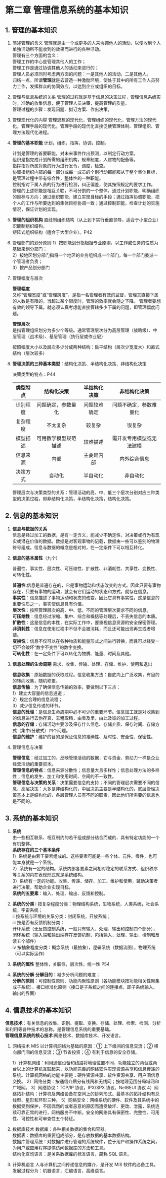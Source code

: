 # 第二章 管理信息系统的基本知识

## 1. 管理的基本知识

1. 简述管理的含义
   管理就是由一个或更多的人来协调他人的活动，以便收到个人单独活动所不能收到的效果而进行的各种活动。  
   管理有三个方面的含义：  
    管理工作的中心是管理其他人的工作；  
    管理工作是通过协调其他人的活动来进行的；  
    管理人员必须同时考虑两方面的问题：一是其他人的活动，二是其他人。  
   归结一点，所谓**管理**就是去营造一种激励环境，使处于其中的所有工作人员努力工作，发挥群众的协同效应，以达到企业或组织的目标。

2. 管理与信息系统的关系
   管理的过程就是基于信息的决策过程，管理信息系统实时，准确的收集信息，便于管理人员决策，提高管理的质量。  
   管理过程的步骤：发现问题、拟订方案、作出决策。

3. 管理现代化的内容
   管理思想的现代化，管理组织的现代化，管理方法的现代化，管理手段的现代化。管理手段的现代化直接促使管理体制、管理组织、管理方法现代化进程。

4. **管理的基本职能**
   计划，组织，指挥，协调，控制。

   计划是管理的首要职能，对未来事件作出预测，以制定行动方案。  
   组织是指完成计划所需的组织机构，规章制度，人财物的配备等。  
   指挥指对所属对象的行为进行发令，调度，检查。  
   协调指组织内部的每一部分或每一成员的个别行动都能服从于整个集体目标，是管理过程中带有综合性，整体性的一种职能。  
   控制指对下属人员的行为进行检测，纠正偏差，使其按照规定的要求工作。  
   管理的上述职能是相互关联，不可分割的一个整体。通过计划职能，明确组织的目标与方向；通过组织职能，建立实现目标的手段；通过指挥协调职能，把个人的工作与所要达到的集体目标协调一致；通过控制职能，检查计划的实施情况，保证计划的实现。

5. **管理的组织机构**
   直线制组织结构（从上到下实行垂直领导，适合于小型企业）  
   职能制组织结构，  
   矩阵式组织结构（适合于大型企业）。P42

6. 管理部门的划分原则
   1）按职能划分指根据专业原则，以工作或任务的性质为基础来划分部门；  
   2）按地区划分部门指将一个地区的业务组织成一个部门，每一个部门委派一个管理者负责；  
   3）按产品划分部门

7. 管理幅度与层次

   **管理幅度**  
   又称“管理宽度”或“管理跨度”，是指一名管理者有效的监督，管理其直接下属的人数是有限的，当超过某个限度时，管理的效率就会随之下降。 管理者要想有效的领导下属，就必须认真考虑能直接管辖多少下属的问题，即管理幅度问题。

   **管理层次**  
   是指管理组织划分为多少个等级。通常管理层次分为高层管理（战略级）、中层管理（战术级）、基层管理（执行层或作业层）

   按照幅度大小以及层次多少分成两种结构：扁平结构（层次少宽度大）和直式结构（层次较多）

8. **管理决策的三种基本类型**：结构化决策、半结构化决策、非结构化决策

   决策类型的特点：P44

   | 类型特点 |      结构化决策      | 半结构化决策 |       非结构化决策       |
   | :------: | :------------------: | :----------: | :----------------------: |
   | 识别程度 |  问题确定，参数量化  | 问题较难确定 |  问题不确定，参数难量化  |
   | 复杂程度 |       不太复杂       |    较复杂    |          很复杂          |
   | 模型描述 | 可用数学模型规范描述 |   较难描述   | 需开发专用模型或无法建模 |
   | 信息来源 |         内部         |  主要是内部  |       内外综合信息       |
   | 决策方式 |        自动化        |   半自动化   |         非自动化         |

   管理层次与决策类型的关系：管理活动的高、中、低三个层次分别对应三种类型的决策过程，即非结构化决策，半结构化决策，结构化决策。

## 2. 信息的基本知识

1. **信息与数据的关系**  
   信息是经过加工的数据，是有一定含义，能减少不确定性，对决策或行为有现实或潜在价值的数据。数据是对客观事物的记载，数据由一些可以鉴别的物理符号组成。信息与数据的概念是相对的，在一定条件下可以相互转化。

2. **信息的基本属性**（九个）

   普遍性、事实性、层次性、可压缩性、扩散性、非消耗性、共享性、变换性、可转化性。

   **普遍性**:信息是普遍存在的，它是事物运动和状态改变的方式。因此只要有事物存在，只要有事物的运动，就会有它们运动的状态和方式，就存在信息。  
   **事实性**：信息描述了事物运动和状态的改变，因此它具有事实性，这是信息的重要性质之一，事实使信息具有价值。  
   **层次性**：按照管理层次的高、中、低，不同的管理层次要求不同的信息。  
   **可压缩性**：信息经过浓缩、集中、综合和概括等处理后，不丢失信息的本质。  
   **扩散性**：这是信息的本性，在实际工作中，要重视信息资源的安全保密管理。  
   **非消耗性**：信息在使用过程中不但不会被消耗，而且还可能出现再生或者增殖。  
   **变换性**：信息不仅可以在各种物质和能量形式之间进行转换，而且可以经受一切不会破坏“数字不变性”的数字变换。  
   **可转化性**：在一定条件下可以转化为物质、能量、时间及其他。

3. **信息处理的生命周期**
   需求、收集、传输、处理、存储、维护、使用和退出

   **信息收集**：原始数据的获取过程。信息收集方法：自底向上广泛收集，有目的的转向收集，随机积累。  
   **信息传输**：为了确保信息传输的效率，要做到以下三点：  
    1）建立大容量的信息通道；  
    2）规定合理的信息流程；  
    3）减少信息传递的环节。  
   **信息的处理**：是信息生命周期中必不可少的重要环节。信息加工就是对收集到的信息进行去伪存真，去粗取精，由表及里，由此及彼的加工过程。  
   **信息的存储**：存储活动主要涉及保存什么信息、存储介质、保存时间、存储方式（集中/分散式）四个问题。  
   **信息的维护**：维护的目的是保证信息的准确性、及时性、安全性、保密性。

4. 管理信息与决策

   **管理信息**：经过加工的、反映管理活动的数据，它与资金、劳动力一样是企业经营活动的重要资本。  
   **管理信息的特点**：信息来源分散性；信息量大且多样性；信息处理方法的多样性；信息的发生、加工和使用时间、空间的不一致性。  
   **管理信息与决策的关系**：决策需要信息的支持；不同的管理层次需要不同的信息，高层决策：大多是非结构化的，中层决策主要是半结构化的，底层管理决策基本上是结构化的，各层管理人员有不同的职责，因此他们所需要的信息也是不同的。

## 3. 系统的基本知识

1. **系统**  
   由一些相互联系、相互制约的若干组成部分结合而成的、具有特定功能的一个有机整体。  
   **系统存在的三个基本条件**  
    1）系统是由若干要素组成的。这些要素可能是一些个体、元件、零件，也可能本身就是一个系统。  
    2）系统有一定的结构。系统内部各要素之间相对稳定的联系方式、组织秩序等关系的内在表现形式就是系统结构。  
    3）系统有一定的功能。收集、传递、储存、加工、维护和使用，辅助决策者进行决策，帮助企业实现目标。  
   **系统的五要素**：输入、处理、输出、反馈和控制。

2. **系统的分类**
   ⅰ 按复杂程度分类：物理结构系统，生物系统，人类系统，社会系统，宇宙系统；  
   ⅱ 按系统与环境的关系分类：封闭系统，开放系统；  
   ⅲ 按是否有反馈机制分类：  
    开环系统（无反馈控制系统，一般只有输入、处理、输出和控制四个部分），  
    闭环系统（输入端和输出端存在反馈机制，包括输入，处理，输出，控制和反馈五个部件）  
   ⅳ 按抽象程度分类：概念系统（最抽象），逻辑系统（数据流图），物理系统（可以实际运作）

3. **系统的属性**
   整体性，关联性，层次性，统一性 P54

4. **系统的分解**
   **分解目的**：减少分析问题的难度；  
   **分解的原则**：可控制性原则、功能内聚性原则（各功能模块按功能相关性聚集成子系统）、接口标准化原则（接口是子系统之间的连接点，即子系统输入、输出的界面）

## 4. 信息技术的基本知识

**信息技术**：有关信息的收集、识别、提取、变换、存储、处理、检索、检测、分析和利用等各种技术的总称，是管理信息系统的重要基础。  
**管理信息系统的核心技术**:网络技术、数据库技术、开发语言。

1. 网络技术
   MIS 以计算机网络为基础的原因：① 上下级间的信息交流；② 横向部门间的信息交流；③ 节省投资；④ 有利于信息的安全存储。

   1）计算机网络：利用通信设备和线路将地理位置不同、功能独立的两台或两台以上的计算机互联起来，以功能完善的网络软件实现资源共享和信息传递的系统。计算机网络的功能主要是：硬件资源共享、软件资源共享、用户间信息交换。
   2）网络分类：按通信介质分有线网和无线网；按地理范围分局域网和广域网。
   3）网络协议：TCP/IP 协议，IPX/SPX 协议，NetBEUI 协议
   4）网络拓扑结构：计算机及网络设备在空间上的排列形式。最基本的拓扑结构有总线型、星形和环形三种。
   5）网络安全：网络系统的硬件、软件及其系统中的数据受到保护，不因偶然的或者恶意的原因而遭受破坏、更改、泄露，系统连续可靠正常的进行，网络服务不中断。安全的网络具有保密性、完整性、可用性、可控性和可审查性五个特征。

2. 数据库技术
   数据库：各种相关数据的集合和容器。  
   数据表：数据库的重要组成部分，是存放数据的基本数据结构。  
   数据库管理系统：对数据库进行管理的系统软件，位于用户和操作系统之间，为用户或应用程序提供访问数据库的方法和工具。  
   结构化查询语言：是关系数据库的标准语言，简称 SQL 语言。

3. 计算机语言
   人与计算机之间传递信息的媒介，是开发 MIS 软件的必备工具。发展过程分为：机器语言，汇编语言，高级语言。
